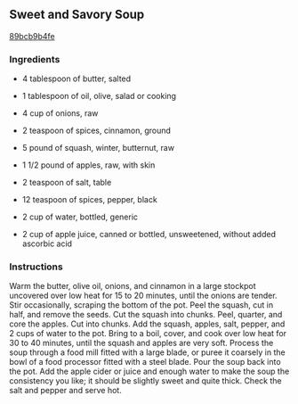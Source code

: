 ## Sweet and Savory Soup

[89bcb9b4fe](http://www.food.com/recipe/sweet-and-savory-soup-252136)

### Ingredients

 - 4 tablespoon of butter, salted

 - 1 tablespoon of oil, olive, salad or cooking

 - 4 cup of onions, raw

 - 2 teaspoon of spices, cinnamon, ground

 - 5 pound of squash, winter, butternut, raw

 - 1 1/2 pound of apples, raw, with skin

 - 2 teaspoon of salt, table

 - 12 teaspoon of spices, pepper, black

 - 2 cup of water, bottled, generic

 - 2 cup of apple juice, canned or bottled, unsweetened, without added ascorbic acid

### Instructions

Warm the butter, olive oil, onions, and cinnamon in a large stockpot uncovered over low heat for 15 to 20 minutes, until the onions are tender. Stir occasionally, scraping the bottom of the pot. Peel the squash, cut in half, and remove the seeds. Cut the squash into chunks. Peel, quarter, and core the apples. Cut into chunks. Add the squash, apples, salt, pepper, and 2 cups of water to the pot. Bring to a boil, cover, and cook over low heat for 30 to 40 minutes, until the squash and apples are very soft. Process the soup through a food mill fitted with a large blade, or puree it coarsely in the bowl of a food processor fitted with a steel blade. Pour the soup back into the pot. Add the apple cider or juice and enough water to make the soup the consistency you like; it should be slightly sweet and quite thick. Check the salt and pepper and serve hot.